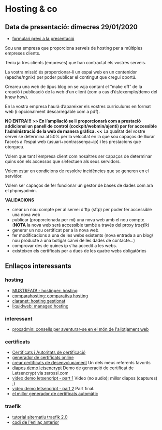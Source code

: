 # Hosting & co

## Data de presentació: dimecres 29/01/2020
- [formulari previ a la presentació](https://forms.gle/fZc38ENQhsz7bU3x5)

Sou una empresa que proporciona serveis de hosting per a múltiples empreses clients. 

Teniu ja tres clients (empreses) que han contractat els vostres serveis.

La vostra missió és proporcionar-li un espai web en un contenidor (apache/ngnix) per poder publicar el contingut que cregui oportú. 

Creareu una web de tipus blog on se vaja contant el “make off” de la creació i publicació de la web d’un client (com a cas d’ús/exemple/demo del know how). 

En la vostra empresa haurà d’apareixer els vostres currículums en format web (i opcionalment descarregable com a pdf). 

**NO ENTRA!!! >> En l’ampliació se li proporcionarà com a prestació addicional un panell de control (cockpit/webmin/ajenti) per fer accessible l’administració de la web de manera gràfica. <<**
La qualitat del vostre servei se determina al 50% per la velocitat en la que sou capaços de lliurar l’accés a l’espai web (usuari+contrassenya+ip) i les prestacions que otorgueu. 

Volem que tant l’empresa client com nosaltres ser capaços de determinar quins són els accessos que s’efectuen als seus servidors. 

Volem estar en condicions de resoldre incidències que se generen en el servidor. 

Volem ser capaços de fer funcionar un gestor de bases de dades com ara el phpmyadmin.

**VALIDACIONS**
- crear un nou compte per al servei d'ftp (sftp) per poder fer accessible una nova web
- publicar (proporcionada per mi) una nova web amb el nou compte. (**NOTA** la nova web serà accessible també a través del proxy *traefik*)
- generar un nou certificat per a la nova web. 
- fer modificacions a una de les webs existents (nova entrada a un blog/ nou producte a  una botiga/ canvi de les dades de contacte...)
- comprovar des de quines ip s'ha accedit a les webs.
- existeixen els certificats per a dues de les quatre webs obligatòries

## Enllaços interessants

###  hosting
- [MUSTREAD! - hostinger: hosting](https://www.hostinger.es/tutoriales/que-es-un-hosting)
- [comparahosting: comparativa hosting](https://www.comparahosting.com/p/que-es-hosting/) 
- [claranet: hosting gestionat](https://www.claranet.es/hosting-gestionado) 
- [liquidweb: managed hosting](https://www.liquidweb.com/managed-hosting/) 
###  interessant
- [proxadmin: consells per aventurar-se en el món de l'allotjament web](https://www.proxadmin.es/blog/empezando-un-negocio-de-hosting/#more-15)

### certificats
- [Certificats i Autoritats de certificació](https://letsencrypt.org/es/getting-started/)
- [generador de certificats online](https://zerossl.com/)
- [crear certificats de desenvolupament](https://lukas.zapletalovi.com/2019/09/testing-tls-ca-server-and-client-certs.html) Un dels meus referents favorits
- [diapos demo letsencrypt](https://drive.google.com/file/d/1fb2rGGGEoh47QpQnhqJYN03OU-9nzWu3/view?usp=sharing) Demo de generació de certificat de Letsencrypt via zerossl.com
- [video demo letsencript - part 1](https://drive.google.com/file/d/1dWedbUqIs_n5F40v6ZPAKn-2kBrzxlo9/view?usp=sharing) Video (no audio); millor diapos (captures) ;)
- [video demo letsencript - part 2](https://drive.google.com/file/d/1qjTRBN_sdemaC4WGFjkGlSR-IwxsAXOq/view?usp=sharing) Part final.
- [el millor generador de certificats automàtic](https://github.com/Neilpang/acme.sh) 
### traefik
- [tutorial alternatiu traefik 2.0](https://containo.us/blog/traefik-2-0-docker-101-fc2893944b9d/)
- [codi de l'enllaç anterior](https://github.com/containous/blog-posts)
